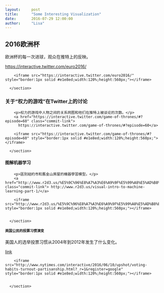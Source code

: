 ```yaml
---
layout:     post
title:      "Some Interesting Visualization"
date:       2016-07-29 12:00:00
author:     "Lisa"
---
```



<section>
        <h1>2016欧洲杯</h1>
        <p>欧洲杯的每一次进球，观众在推特上的反映。</p>
        <a href="https://interactive.twitter.com/euro2016/" class="commit-link"> https://interactive.twitter.com/euro2016/</a>
       
       
          
        <iframe src="https://interactive.twitter.com/euro2016/" style="border:1px solid #e1e8ed;width:120%;height:560px;"></iframe>
        
      </section> 


<section>  
        <h1>关于“权力的游戏”在Twitter上的讨论</h1>
        
        <p>权力的游戏中人物之间的关系网图和他们在推特上被谈论的次数。</p>
        <a href="https://interactive.twitter.com/game-of-thrones/#?episode=60" class="commit-link">
          https://interactive.twitter.com/game-of-thrones/#?episode=60</a>
        
        <iframe src="https://interactive.twitter.com/game-of-thrones/#?episode=60" style="border:1px solid #e1e8ed;width:120%;height:560px;"></iframe>
        
      </section>  
        

<section>  
        <h1>图解机器学习</h1>
        
        <p>區別紐約市和舊金山房屋的機器學習模型。</p>
        <a href="http://www.r2d3.us/%E5%9C%96%E8%A7%A3%E6%A9%9F%E5%99%A8%E5%AD%B8%E7%BF%92%E7%AC%AC%E4%B8%80%E7%AB%A0/" class="commit-link"> http://www.r2d3.us/visual-intro-to-machine-learning-part-1/</a>
        
        <iframe src="http://www.r2d3.us/%E5%9C%96%E8%A7%A3%E6%A9%9F%E5%99%A8%E5%AD%B8%E7%BF%92%E7%AC%AC%E4%B8%80%E7%AB%A0/" style="border:1px solid #e1e8ed;width:120%;height:560px;"></iframe>
            
        
      </section> 
      
       
      
  
  <section>  
        <h1>美国公民的投票习惯演变</h1>
        <p>美国人的选举投票习惯从2004年到2012年发生了什么变化。</p>
        <a href="http://www.nytimes.com/interactive/2016/06/10/upshot/voting-habits-turnout-partisanship.html?_r=1&register=google" class="commit-link"> link</a>
        
        
        <iframe src="http://www.nytimes.com/interactive/2016/06/10/upshot/voting-habits-turnout-partisanship.html?_r=1&register=google" style="border:1px solid #e1e8ed;width:120%;height:560px;"></iframe>
            
        
      </section>       
 
